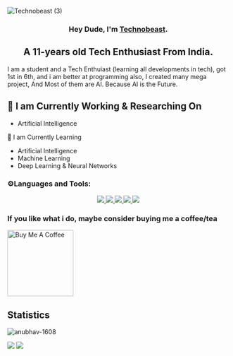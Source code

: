 ![Technobeast (3)](https://github.com/Technobeast7/Technobeast7/assets/125365643/5078d7f8-cf82-456a-b5b0-819cdf47fa51)
<h3 align="center">Hey Dude, I'm <a href="https://www.youtube.com/channel/UCt-NG_fMfj5X6LFtlZnTs_Q" target="_blank" rel="noreferrer">Technobeast</a>.</h3>
<h2 align="center">A 11-years old Tech Enthusiast From India.</h2> 
I am a student and a Tech Enthuiast (learning all developments in tech), got 1st in 6th, and i am better at programming also, I created many mega project, And Most of them are AI. Because AI is the Future.

## 🔭 I am Currently Working & Researching On
- Artificial Intelligence

🌱 I am Currently Learning
- Artificial Intelligence
-  Machine Learning
-   Deep Learning & Neural Networks

<h3 align="left">⚙️Languages and Tools:</h3>
<p align="center">
  <a href="https://skillicons.dev">
    <img src="https://skillicons.dev/icons?i=androidstudio,arduino,bash,blender,tailwind&theme=dark" />
    <img src="https://skillicons.dev/icons?i=cpp,css,bots,python,flask&theme=dark" />
    <img 
src="https://skillicons.dev/icons?i=gcp,git,github,heroku,html,java,jsh&theme=dark" />
    <img src="https://skillicons.dev/icons?i=kotlin,linux,nodejs,php,pytorch,qt&theme=dark" />
    <img src="https://skillicons.dev/icons?i=stackoverflow,selenium,tailwind,tensorflow,unity,unreal&theme=dark" />
</a>
</p>

### If you like what i do, maybe consider buying me a coffee/tea
<a href="https://www.buymeacoffee.com/technobeast" target="_blank"><img src="https://cdn.buymeacoffee.com/buttons/v2/default-red.png" alt="Buy Me A Coffee" width="150" ></a>

## Statistics
<p align="left"> <img src="https://komarev.com/ghpvc/?username=anubhav-1608&label=Profile%20views&color=0e75b6&style=flat" alt="anubhav-1608" /> </p>

![](https://github-readme-stats.vercel.app/api?username=Technobeast7&theme=transparent)
![](https://github-readme-stats.vercel.app/api/top-langs/?username=Technobeast7&theme=transparent)
